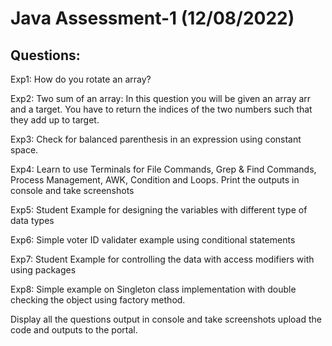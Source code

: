 # Java Assessment-1 (12/08/2022)

## Questions:

Exp1: How do you rotate an array?

Exp2: Two sum of an array: In this question you will be given an array arr and a target. You have to return the indices of the two numbers such that they add up to target.

Exp3: Check for balanced parenthesis in an expression using constant space.

Exp4: Learn to use Terminals for File Commands, Grep &amp; Find Commands, Process Management, AWK, Condition and Loops. Print the outputs in console and take screenshots

Exp5: Student Example for designing the variables with different type of data types

Exp6: Simple voter ID validater example using conditional statements

Exp7: Student Example for controlling the data with access modifiers with using packages

Exp8: Simple example on Singleton class implementation with double checking the object using factory method.


Display all the questions output in console and take screenshots upload the code and outputs to the portal.

